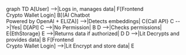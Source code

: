graph TD
    A[User] -->|Logs in, manages data| F[Frontend<br>Crypto Wallet Login]
    B[(AI Chatbot<br>Powered by OpenAI + ELIZA)] -->|Detects embeddings| C{Call API}
    C -->|Yes| D[API]
    C -->|No Permission| B
    D -->|Checks permissions| E{EthStorage}
    E -->|Returns data if authorized| D
    D -->|Lit Decrypts and provides data| B
    F[Frontend<br>Crypto Wallet Login] -->|Lit Encrypt and store data| E
